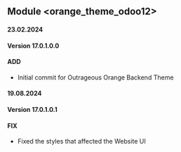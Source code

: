 ## Module <orange_theme_odoo12>

#### 23.02.2024
#### Version 17.0.1.0.0
#### ADD
- Initial commit for Outrageous Orange Backend Theme

#### 19.08.2024
#### Version 17.0.1.0.1
#### FIX
- Fixed the styles that affected the Website UI
